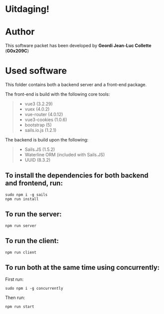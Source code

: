 # Uitdaging!

# Author

This software packet has been developed by **Geordi Jean-Luc Collette** (**G0x209C**)


# Used software

This folder contains both a backend server and a front-end package.

The front-end is build with the following core tools:
> - vue3 (3.2.29)
> - vuex (4.0.2)
> - vue-router (4.0.12)
> - vue3-cookies (1.0.6)
> - bootstrap (5)
> - sails.io.js (1.2.1)

The backend is build upon the following:
> - Sails.JS (1.5.2)
> - Waterline ORM (included with Sails.JS)
> - UUID (8.3.2)

## To install the dependencies for both backend and frontend, run:
```
sudo npm i -g sails
npm run install
```

## To run the server:
```
npm run server
```

## To run the client:
```
npm run client
```

## To run both at the same time using concurrently:
First run:
 ```
 sudo npm i -g concurrently
 ``` 
Then run:
```
npm run start
```
